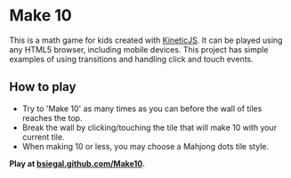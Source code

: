 Make 10
==================================================

This is a math game for kids created with [KineticJS](http://www.kineticjs.com/).  It can be played using any HTML5 browser, including mobile devices.  This project has simple examples of using transitions and handling click and touch events.  

How to play
--------------------------------------
* Try to 'Make 10' as many times as you can before the wall of tiles reaches the top.
* Break the wall by clicking/touching the tile that will make 10 with your current tile.
* When making 10 or less, you may choose a Mahjong dots tile style.

**Play at [bsiegal.github.com/Make10](http://bsiegal.github.com/Make10).**



